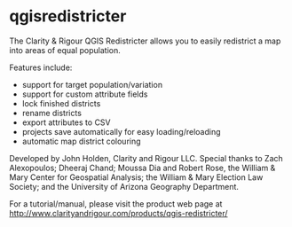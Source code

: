 # qgisredistricter
The Clarity & Rigour QGIS Redistricter allows you to easily redistrict a map into areas of equal population.

Features include:
* support for target population/variation
* support for custom attribute fields
* lock finished districts
* rename districts
* export attributes to CSV
* projects save automatically for easy loading/reloading
* automatic map district colouring

Developed by John Holden, Clarity and Rigour LLC. Special thanks to Zach Alexopoulos; Dheeraj Chand; Moussa Dia and Robert Rose, the William & Mary Center for Geospatial Analysis; the William & Mary Election Law Society; and the University of Arizona Geography Department.

For a tutorial/manual, please visit the product web page at http://www.clarityandrigour.com/products/qgis-redistricter/
